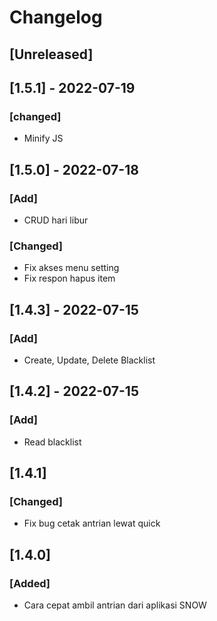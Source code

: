 # Changelog

## [Unreleased]

## [1.5.1] - 2022-07-19
### [changed]
- Minify JS

## [1.5.0] - 2022-07-18
### [Add]
- CRUD hari libur

### [Changed]
- Fix akses menu setting
- Fix respon hapus item

## [1.4.3] - 2022-07-15
### [Add]
- Create, Update, Delete Blacklist

## [1.4.2] - 2022-07-15
### [Add]
- Read blacklist

## [1.4.1]
### [Changed]
- Fix bug cetak antrian lewat quick


## [1.4.0]
### [Added]
- Cara cepat ambil antrian dari aplikasi SNOW